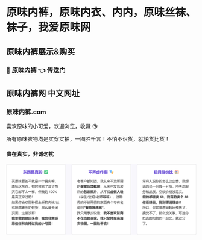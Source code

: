 # 原味内裤，原味内衣、内内，原味丝袜、袜子，我爱原味网

## 原味内裤展示&购买

### 👙 [原味内裤](2neiku.com) 👈 传送门

## 原味内裤网 中文网址

### 原味内裤.com

喜欢原味的小可爱，欢迎浏览，收藏 😘

所有原味衣物均是实穿实拍，一图胜千言！不怕不识货，就怕货比货！

#### 贵在真实，非诚勿扰

![原味卖点](https://github.com/yuanweineiku/52yuanwei/blob/main/xn--v6qz4cgsk14n.com.png)
